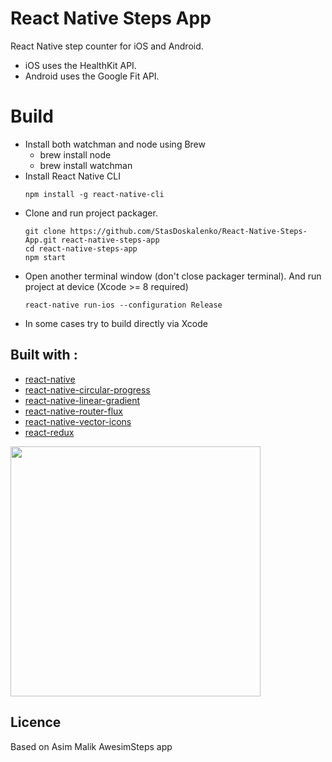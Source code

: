 # React Native Steps App


React Native step counter for iOS and Android. 

* iOS uses the HealthKit API.
* Android uses the Google Fit API.

# Build

* Install both watchman and node using Brew
    - brew install node
    - brew install watchman 
* Install React Native CLI 
    ```$
    npm install -g react-native-cli
    ```
* Clone and run project packager.
    ```$
    git clone https://github.com/StasDoskalenko/React-Native-Steps-App.git react-native-steps-app
    cd react-native-steps-app
    npm start
    ```
* Open another terminal window (don't close packager terminal). And run project at device
    (Xcode >= 8 required)
    ```$
    react-native run-ios --configuration Release
    ```
* In some cases try to build directly via Xcode

##  Built with :

* [react-native](https://github.com/facebook/react-native)
* [react-native-circular-progress](https://github.com/bgryszko/react-native-circular-progress)
* [react-native-linear-gradient](https://github.com/brentvatne/react-native-linear-gradient)
* [react-native-router-flux](https://github.com/aksonov/react-native-router-flux)
* [react-native-vector-icons](https://github.com/oblador/react-native-vector-icons)
* [react-redux](https://github.com/reactjs/react-redux)



<img src="./images/ios-app-screenshot.png" width=400>

## Licence
Based on Asim Malik AwesimSteps app